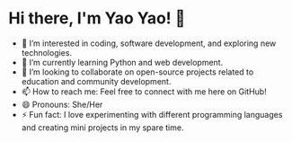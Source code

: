 # Hi there, I'm Yao Yao! 👋

- 👀 I’m interested in coding, software development, and exploring new technologies.
- 🌱 I’m currently learning Python and web development.
- 💞️ I’m looking to collaborate on open-source projects related to education and community development.
- 📫 How to reach me: Feel free to connect with me here on GitHub!
- 😄 Pronouns: She/Her
- ⚡ Fun fact: I love experimenting with different programming languages and creating mini projects in my spare time.
